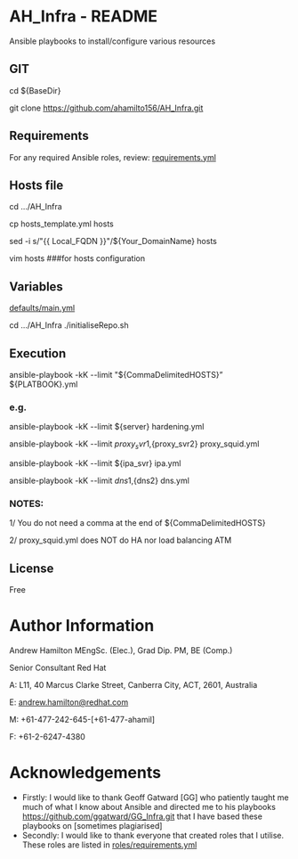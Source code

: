 # AH_Infra - README
Ansible playbooks to install/configure various resources

## GIT
cd ${BaseDir}

git clone https://github.com/ahamilto156/AH_Infra.git

## Requirements
For any required Ansible roles, review:
[requirements.yml](requirements.yml)

## Hosts file
cd  .../AH_Infra

cp hosts_template.yml hosts

sed -i s/"{{ Local_FQDN }}"/${Your_DomainName} hosts

vim hosts ###for hosts configuration

##  Variables
[defaults/main.yml](defaults/main.yml)

cd  .../AH_Infra
./initialiseRepo.sh

## Execution
ansible-playbook -kK --limit "${CommaDelimitedHOSTS}” ${PLATBOOK}.yml

### e.g.  
ansible-playbook -kK --limit ${server} hardening.yml

ansible-playbook -kK --limit ${proxy_svr1},${proxy_svr2} proxy_squid.yml

ansible-playbook -kK --limit ${ipa_svr} ipa.yml

ansible-playbook -kK --limit ${dns1},${dns2} dns.yml

### NOTES:
1/ You do not need a comma at the end of ${CommaDelimitedHOSTS}

2/ proxy_squid.yml does NOT do HA nor load balancing ATM

## License
Free

# Author Information
Andrew Hamilton MEngSc. (Elec.), Grad Dip. PM, BE (Comp.)

Senior Consultant
Red Hat

A: L11, 40 Marcus Clarke Street,
    Canberra City, ACT, 2601, Australia

E: andrew.hamilton@redhat.com  

M: +61-477-242-645-[+61-477-ahamil]

F: +61-2-6247-4380    

# Acknowledgements
- Firstly:
      I would like to thank Geoff Gatward [GG] who patiently taught me much of what I know about Ansible and directed
      me to his playbooks https://github.com/ggatward/GG_Infra.git that I have based these playbooks on [sometimes plagiarised]
- Secondly:
      I would like to thank everyone that created roles that I utilise. These roles are listed in [roles/requirements.yml](roles/requirements.yml) 